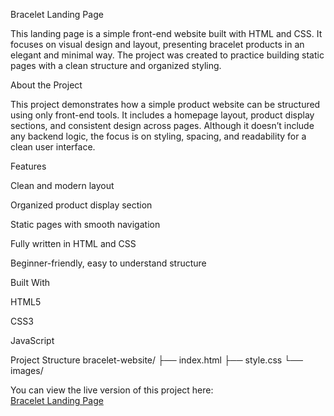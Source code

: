 Bracelet Landing Page

This landing page  is a simple front-end website built with HTML and CSS.
It focuses on visual design and layout, presenting bracelet products in an elegant and minimal way. The project was created to practice building static pages with a clean structure and organized styling.

About the Project

This project demonstrates how a simple product website can be structured using only front-end tools.
It includes a homepage layout, product display sections, and consistent design across pages.
Although it doesn’t include any backend logic, the focus is on styling, spacing, and readability for a clean user interface.

Features

Clean and modern layout

Organized product display section

Static pages with smooth navigation

Fully written in HTML and CSS

Beginner-friendly, easy to understand structure

Built With

HTML5

CSS3

JavaScript

Project Structure
bracelet-website/
├── index.html
├── style.css
└── images/

You can view the live version of this project here:  
[Bracelet Landing Page ]( https://patrick-gif955.github.io/bracelet-website/)
